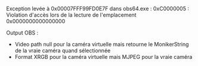 ﻿Exception levée à 0x00007FFF99FD0E7F dans obs64.exe : 0xC0000005 : Violation d'accès lors de la lecture de l'emplacement 0x0000000000000000

Output OBS :
 - Video path null pour la caméra virtuelle mais retourne le MonikerString de la vraie caméra quand sélectionnée
 - Format XRGB pour la caméra virtuelle mais MJPEG pour la vraie caméra